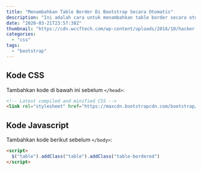```yaml
---
title: "Menambahkan Table Border Di Bootstrap Secara Otomatis"
description: "Ini adalah cara untuk menambahkan table border secara otomatis"
date: "2020-03-21T23:57:38Z"
thumbnail: "https://cdn.wccftech.com/wp-content/uploads/2016/10/hacker.jpg"
categories:
  - "css"
tags:
  - "bootstrap"
---
```


## Kode CSS

Tambahkan kode di bawah ini sebelum `</head>`:

```html
<!-- Latest compiled and minified CSS -->
<link rel="stylesheet" href="https://maxcdn.bootstrapcdn.com/bootstrap/3.3.7/css/bootstrap.min.css" integrity="sha384-BVYiiSIFeK1dGmJRAkycuHAHRg32OmUcww7on3RYdg4Va+PmSTsz/K68vbdEjh4u" crossorigin="anonymous">
```

## Kode Javascript

Tambahkan kode berikut sebelum `</body>`:

```html
<script>
  $("table").addClass("table").addClass("table-bordered")
</script>
```